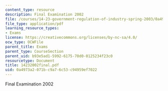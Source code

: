 ```yaml
---
content_type: resource
description: Final Examination 2002
file: /courses/14-23-government-regulation-of-industry-spring-2003/0a4973a2071bc9a76c53c94959ef7022_14232002final.pdf
file_type: application/pdf
learning_resource_types:
- Exams
license: https://creativecommons.org/licenses/by-nc-sa/4.0/
ocw_type: OCWFile
parent_title: Exams
parent_type: CourseSection
parent_uid: b93e5ad1-5992-6175-70d0-0125234f23c0
resourcetype: Document
title: 14232002final.pdf
uid: 0a4973a2-071b-c9a7-6c53-c94959ef7022
---
```

Final Examination 2002